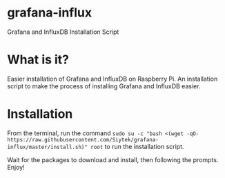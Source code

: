 # grafana-influx
Grafana and InfluxDB Installation Script

# What is it?

Easier installation of Grafana and InfluxDB on Raspberry Pi. An installation script to make the process of installing Grafana and InfluxDB easier.

# Installation

From the terminal, run the command `sudo su -c "bash <(wget -qO- https://raw.githubusercontent.com/Siytek/grafana-influx/master/install.sh)" root` to run the installation script.

Wait for the packages to download and install, then following the prompts. Enjoy!
